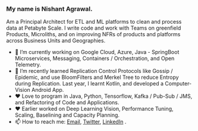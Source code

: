 ### My name is Nishant Agrawal. 

Am a Principal Architect for ETL and ML platforms to clean and process data at Petabyte Scale. I write code and work with Teams on greenfield Products, Microliths, and on improving NFRs of products and platforms across Business Units and Geographies.

- 🔭 I’m currently working on Google Cloud, Azure, Java - SpringBoot Microservices, Messaging, Containers / Orchestration, and Open Telemetry.
- 🌱 I’m recently learned Replication Control Protocols like Gossip / Epidemic, and use BloomFilters and Merkel Tree to reduce Entropy during Replication. Last year, I learnt Kotlin, and developed a Computer-Vision Android App.
- ❤️ Love to program in Java, Python, Tensorflow, Kafka / Pub-Sub / JMS, and Refactoring of Code and Applications.
- ❤️ Earlier worked on Deep Learning Vision, Performance Tuning, Scaling, Baselining and Capacity Planning.
- 📫 How to reach me: [Email](mailto:root.nishi@gmail.com), [Twitter](https://twitter.com/tachyo9), [LinkedIn](https://www.linkedin.com/in/agrawalnishant/) .
